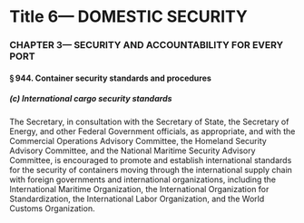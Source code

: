
# Title 6— DOMESTIC SECURITY
### CHAPTER 3— SECURITY AND ACCOUNTABILITY FOR EVERY PORT
#### § 944. Container security standards and procedures
##### (c) International cargo security standards

The Secretary, in consultation with the Secretary of State, the Secretary of Energy, and other Federal Government officials, as appropriate, and with the Commercial Operations Advisory Committee, the Homeland Security Advisory Committee, and the National Maritime Security Advisory Committee, is encouraged to promote and establish international standards for the security of containers moving through the international supply chain with foreign governments and international organizations, including the International Maritime Organization, the International Organization for Standardization, the International Labor Organization, and the World Customs Organization.
